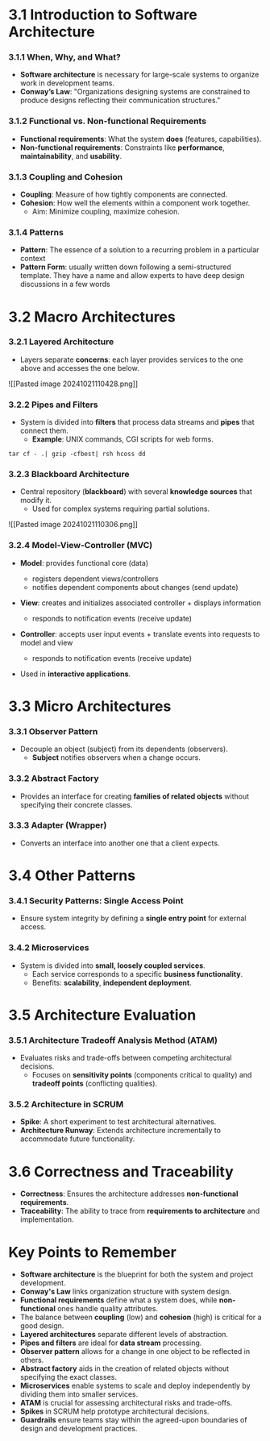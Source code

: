 # 3.1 Introduction to Software Architecture

### 3.1.1 When, Why, and What?
- **Software architecture** is necessary for large-scale systems to organize work in development teams.
- **Conway’s Law**: "Organizations designing systems are constrained to produce designs reflecting their communication structures."
  
### 3.1.2 Functional vs. Non-functional Requirements
- **Functional requirements**: What the system **does** (features, capabilities).
- **Non-functional requirements**: Constraints like **performance**, **maintainability**, and **usability**.

### 3.1.3 Coupling and Cohesion
- **Coupling**: Measure of how tightly components are connected.
- **Cohesion**: How well the elements within a component work together.
  - Aim: Minimize coupling, maximize cohesion.

### 3.1.4 Patterns
- **Pattern**: The essence of a solution to a recurring problem in a particular context
- **Pattern Form**: usually written down following a semi-structured template. They have a name and allow experts to have deep design discussions in a few words
# 3.2 Macro Architectures

### 3.2.1 Layered Architecture
- Layers separate **concerns**: each layer provides services to the one above and accesses the one below.

![[Pasted image 20241021110428.png]]
### 3.2.2 Pipes and Filters
- System is divided into **filters** that process data streams and **pipes** that connect them.
  - **Example**: UNIX commands, CGI scripts for web forms.

``` UNIX
tar cf - .| gzip -cfbest| rsh hcoss dd
```
  
### 3.2.3 Blackboard Architecture
- Central repository (**blackboard**) with several **knowledge sources** that modify it.
  - Used for complex systems requiring partial solutions.

![[Pasted image 20241021110306.png]]
  
### 3.2.4 Model-View-Controller (MVC)
- **Model**: provides functional core (data)
	- registers dependent views/controllers
	- notifies dependent components about changes (send update)
- **View**: creates and initializes associated controller + displays information
	+ responds to notification events (receive update)
- **Controller**: accepts user input events + translate events into requests to model and view
	+ responds to notification events (receive update)

- Used in **interactive applications**.

# 3.3 Micro Architectures

### 3.3.1 Observer Pattern
- Decouple an object (subject) from its dependents (observers).
  - **Subject** notifies observers when a change occurs.
  
### 3.3.2 Abstract Factory
- Provides an interface for creating **families of related objects** without specifying their concrete classes.
  
### 3.3.3 Adapter (Wrapper)
- Converts an interface into another one that a client expects.


# 3.4 Other Patterns

### 3.4.1 Security Patterns: Single Access Point
- Ensure system integrity by defining a **single entry point** for external access.

### 3.4.2 Microservices
- System is divided into **small, loosely coupled services**.
  - Each service corresponds to a specific **business functionality**.
  - Benefits: **scalability**, **independent deployment**.


# 3.5 Architecture Evaluation

### 3.5.1 Architecture Tradeoff Analysis Method (ATAM)
- Evaluates risks and trade-offs between competing architectural decisions.
  - Focuses on **sensitivity points** (components critical to quality) and **tradeoff points** (conflicting qualities).

### 3.5.2 Architecture in SCRUM
- **Spike**: A short experiment to test architectural alternatives.
- **Architecture Runway**: Extends architecture incrementally to accommodate future functionality.


# 3.6 Correctness and Traceability

- **Correctness**: Ensures the architecture addresses **non-functional requirements**.
- **Traceability**: The ability to trace from **requirements to architecture** and implementation.


# Key Points to Remember

- **Software architecture** is the blueprint for both the system and project development.
- **Conway's Law** links organization structure with system design.
- **Functional requirements** define what a system does, while **non-functional** ones handle quality attributes.
- The balance between **coupling** (low) and **cohesion** (high) is critical for a good design.
- **Layered architectures** separate different levels of abstraction.
- **Pipes and filters** are ideal for **data stream** processing.
- **Observer pattern** allows for a change in one object to be reflected in others.
- **Abstract factory** aids in the creation of related objects without specifying the exact classes.
- **Microservices** enable systems to scale and deploy independently by dividing them into smaller services.
- **ATAM** is crucial for assessing architectural risks and trade-offs.
- **Spikes** in SCRUM help prototype architectural decisions.
- **Guardrails** ensure teams stay within the agreed-upon boundaries of design and development practices.